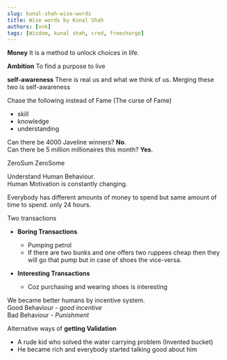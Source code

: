 ```yaml
---
slug: kunal-shah-wise-words
title: Wise words by Kunal Shah
authors: [vnk]
tags: [Wisdom, kunal shah, cred, freecharge]
---
```


**Money** 
    It is a method to unlock choices in life.

**Ambition**
    To find a purpose to live

**self-awareness**
    There is real us and what we think of us.
    Merging these two is self-awareness

Chase the following instead of Fame (The curse of Fame)
- skill  
- knowledge  
- understanding  

Can there be 4000 Javeline winners? **No**.  
Can there be 5 million millionaires this month? **Yes**.

ZeroSum
ZeroSome

Understand Human Behaviour.  
Human Motivation is constantly changing.

Everybody has different amounts of money to spend but same amount of time to spend.
only 24 hours.

Two transactions
- **Boring Transactions**
	- Pumping petrol
	- If there are two bunks and one offers two ruppees cheap then they will go that pump but in case of shoes the vice-versa.

- **Interesting Transactions**
	- Coz purchasing and wearing shoes is interesting

We became better humans by incentive system.  
Good Behaviour - *good incentive*  
Bad Behaviour - *Punishment*


Alternative ways of **getting Validation**  
- A rude kid who solved the water carrying problem (Invented bucket)
- He became rich and everybody started talking good about him